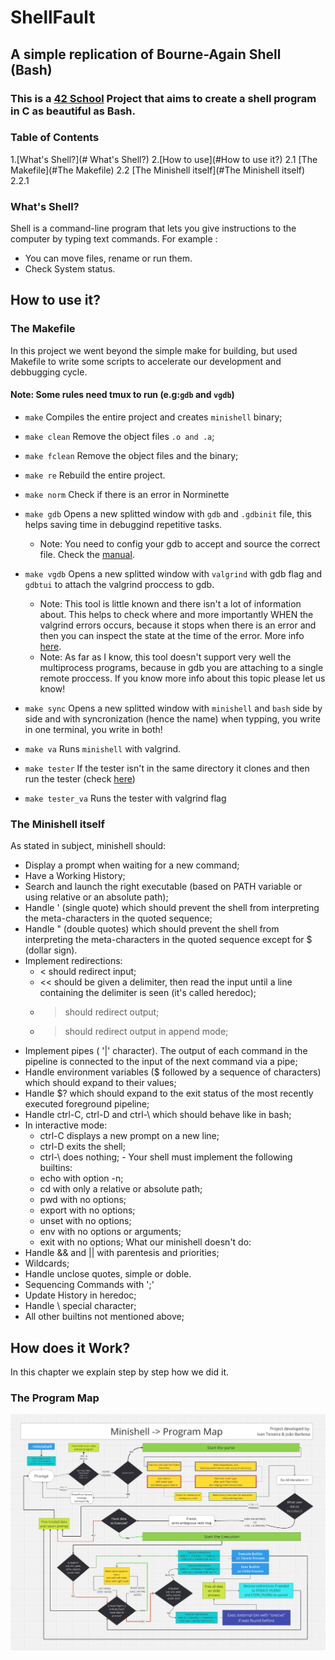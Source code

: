 # ShellFault
## A simple replication of Bourne-Again Shell (Bash)

### This is a [42 School]() Project that aims to create a shell program in C as beautiful as Bash.

### Table of Contents

   1.[What's Shell?](# What's Shell?)
   2.[How to use](#How to use it?)
      2.1 [The Makefile](#The Makefile)
      2.2 [The Minishell itself](#The Minishell itself)
      2.2.1
### What's Shell?

Shell is a command-line program that lets you give instructions to the computer by typing text commands.
For example :
 - You can move files, rename or run them.
 - Check System status.

## How to use it?

### The Makefile

In this project we went beyond the simple make for building, but used Makefile to write some scripts to accelerate our development and debbugging cycle.

#### Note: Some rules need tmux to run (e.g:`gdb` and `vgdb`)

-  `make` Compiles the entire project and creates `minishell` binary;

- `make clean` Remove the object files `.o and .a`;

- `make fclean` Remove the object files and the binary;

- `make re` Rebuild the entire project.

- `make norm` Check if there is an error in Norminette

- `make gdb` Opens a new splitted window with `gdb` and `.gdbinit` file, this helps saving time in debuggind repetitive tasks.
   - Note: You need to config your gdb to accept and source the correct file. Check the [manual](https://man7.org/linux/man-pages/man5/gdbinit.5.html).

- `make vgdb` Opens a new splitted window with `valgrind` with gdb flag and `gdbtui` to attach the valgrind proccess to gdb.
   - Note: This tool is little known and there isn't a lot of information about. This helps to check where and more importantly WHEN the valgrind errors occurs, because it stops when there is an error and then you can inspect the state at the time of the error. More info [here](https://developers.redhat.com/articles/2021/11/01/debug-memory-errors-valgrind-and-gdb#using_valgrind_and_gdb_together).
   - Note: As far as I know, this tool doesn't support very well the multiprocess programs, because in gdb you are attaching to a single remote proccess. If you know more info about this topic please let us know!

- `make sync` Opens a new splitted window with `minishell` and `bash` side by side and with syncronization (hence the name) when typping, you write in one terminal, you write in both!

- `make va` Runs `minishell` with valgrind.

- `make tester` If the tester isn't in the same directory it clones and then run the tester (check [here](https://github.com/MrSloth-dev/minishell_tester))

- `make tester_va` Runs the tester with valgrind flag

### The Minishell itself

As stated in subject, minishell should:
   - Display a prompt when waiting for a new command;
   - Have a Working History;
   - Search and launch the right executable (based on PATH variable or using relative or an absolute path);
   - Handle ' (single quote) which should prevent the shell from interpreting the meta-characters in the quoted sequence;
   - Handle " (double quotes) which should prevent the shell from interpreting the meta-characters in the quoted sequence except for $ (dollar sign).
   - Implement redirections:
      - < should redirect input;
      - << should be given a delimiter, then read the input until a line containing the delimiter is seen (it's called heredoc);
      - > should redirect output;
      - > should redirect output in append mode;
   - Implement pipes ( '|' character). The output of each command in the pipeline is connected to the input of the next command via a pipe;
   - Handle environment variables ($ followed by a sequence of characters) which should expand to their values;
   - Handle $? which should expand to the exit status of the most recently executed foreground pipeline;
   - Handle ctrl-C, ctrl-D and ctrl-\ which should behave like in bash;
   - In interactive mode:
      - ctrl-C displays a new prompt on a new line;
      - ctrl-D exits the shell;
      - ctrl-\ does nothing;
    - Your shell must implement the following builtins:
      - echo with option -n;
      - cd with only a relative or absolute path;
      - pwd with no options;
      - export with no options;
      - unset with no options;
      - env with no options or arguments;
      - exit with no options;
What our minishell doesn't do:
   - Handle && and || with parentesis and priorities;
   - Wildcards;
   - Handle unclose quotes, simple or doble.
   - Sequencing Commands with ';'
   - Update History in heredoc;
   - Handle \ special character;
   - All other builtins not mentioned above;

## How does it Work?

In this chapter we explain step by step how we did it.
### The Program Map

![Program_Map](assets/minishell_program_map.jpg)



